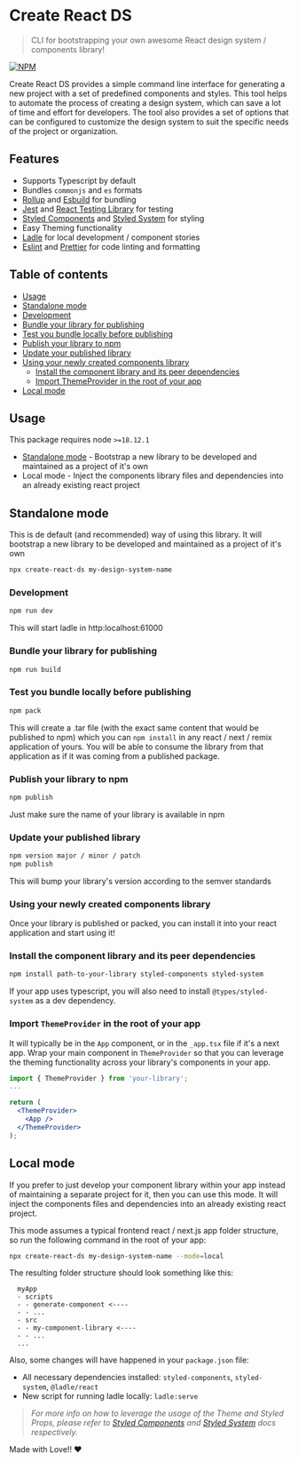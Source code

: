 # Create React DS

> CLI for bootstrapping your own awesome React design system / components library!

[![NPM](https://img.shields.io/npm/v/create-react-ds)](https://www.npmjs.com/package/create-react-ds)

Create React DS provides a simple command line interface for generating a new project with a set of predefined components and styles. This tool helps to automate the process of creating a design system, which can save a lot of time and effort for developers. The tool also provides a set of options that can be configured to customize the design system to suit the specific needs of the project or organization.

## Features

- Supports Typescript by default
- Bundles `commonjs` and `es` formats
- [Rollup](https://rollupjs.org/) and [Esbuild](https://esbuild.github.io/) for bundling
- [Jest](https://jestjs.io/) and [React Testing Library](https://testing-library.com/docs/react-testing-library/intro/) for testing
- [Styled Components](https://styled-components.com/) and [Styled System](https://styled-system.com/) for styling
- Easy Theming functionality
- [Ladle](https://ladle.dev/) for local development / component stories
- [Eslint](https://eslint.org/) and [Prettier](https://prettier.io/) for code linting and formatting

## Table of contents

- [Usage](#usage)
- [Standalone mode](#standalone-mode)
- [Development](#development)
- [Bundle your library for publishing](#bundle-your-library-for-publishing)
- [Test you bundle locally before publishing](#test-you-bundle-locally-before-publishing)
- [Publish your library to npm](#publish-your-library-to-npm)
- [Update your published library](#update-your-published-library)
- [Using your newly created components library](#using-your-newly-created-components-library)
  - [Install the component library and its peer dependencies](#install-the-component-library-and-its-peer-dependencies)
  - [Import ThemeProvider in the root of your app](#import-themeprovider-in-the-root-of-your-app)
- [Local mode](#local-mode)


## Usage

This package requires node `>=18.12.1`

- [Standalone mode](#standalone-mode) - Bootstrap a new library to be developed and maintained as a project of it's own
- Local mode - Inject the components library files and dependencies into an already existing react project

## Standalone mode
This is de default (and recommended) way of using this library. It will bootstrap a new library to be developed and maintained as a project of it's own

```bash
npx create-react-ds my-design-system-name
```

### Development

```bash
npm run dev
```

This will start ladle in http:localhost:61000

### Bundle your library for publishing

```bash
npm run build
```

### Test you bundle locally before publishing

```bash
npm pack
```

This will create a .tar file (with the exact same content that would be published to npm) which you can `npm install` in any react / next / remix application of yours.
You will be able to consume the library from that application as if it was coming from a published package.

### Publish your library to npm

```bash
npm publish
```

Just make sure the name of your library is available in npm

### Update your published library

```bash
npm version major / minor / patch
npm publish
```

This will bump your library's version according to the semver standards

### Using your newly created components library

Once your library is published or packed, you can install it into your react application and start using it!

### Install the component library and its peer dependencies
```bash
npm install path-to-your-library styled-components styled-system
```

If your app uses typescript, you will also need to install `@types/styled-system` as a dev dependency.

### Import `ThemeProvider` in the root of your app

It will typically be in the `App` component, or in the `_app.tsx` file if it's a next app.
Wrap your main component in `ThemeProvider` so that you can leverage the theming functionality across your library's components in your app.

```jsx
import { ThemeProvider } from 'your-library';
...

return (
  <ThemeProvider>
    <App />
  </ThemeProvider>
);
```

## Local mode
If you prefer to just develop your component library within your app instead of maintaining a separate project for it, then you can use this mode. It will inject the components files and dependencies into an already existing react project.

This mode assumes a typical frontend react / next.js app folder structure, so run the following command in the root of your app:

```bash
npx create-react-ds my-design-system-name --mode=local
```

The resulting folder structure should look something like this:

```
  myApp
  - scripts
  - - generate-component <----
  - - ...
  - src
  - - my-component-library <----
  - - ... 
  ...  
```

Also, some changes will have happened in your `package.json` file:

- All necessary dependencies installed: `styled-components`, `styled-system`, `@ladle/react`
- New script for running ladle locally: `ladle:serve`

> *For more info on how to leverage the usage of the Theme and Styled Props, please refer to [Styled Components](https://styled-components.com/) and [Styled System](https://styled-system.com/) docs respectively.*

Made with Love!! ❤️
